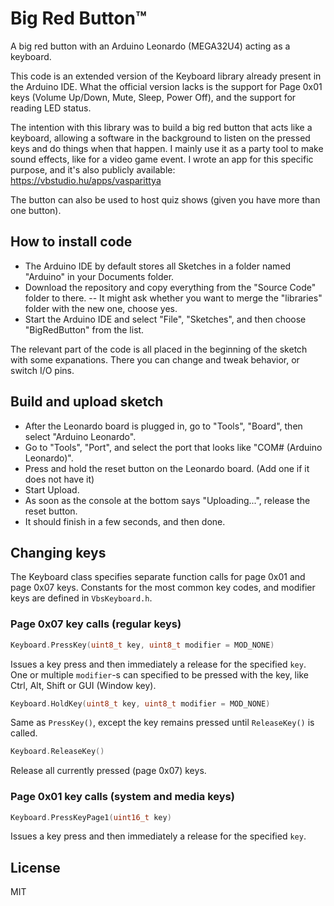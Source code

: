 # Big Red Button™

A big red button with an Arduino Leonardo (MEGA32U4) acting as a keyboard.

This code is an extended version of the Keyboard library already present in the Arduino IDE. What the official version lacks is the support for Page 0x01 keys (Volume Up/Down, Mute, Sleep, Power Off), and the support for reading LED status.

The intention with this library was to build a big red button that acts like a keyboard, allowing a software in the background to listen on the pressed keys and do things when that happen. I mainly use it as a party tool to make sound effects, like for a video game event. I wrote an app for this specific purpose, and it's also publicly available: https://vbstudio.hu/apps/vasparittya

The button can also be used to host quiz shows (given you have more than one button).

## How to install code
- The Arduino IDE by default stores all Sketches in a folder named "Arduino" in your Documents folder.
- Download the repository and copy everything from the "Source Code" folder to there.
-- It might ask whether you want to merge the "libraries" folder with the new one, choose yes.
- Start the Arduino IDE and select "File", "Sketches", and then choose "BigRedButton" from the list.

The relevant part of the code is all placed in the beginning of the sketch with some expanations. There you can change and tweak behavior, or switch I/O pins.

## Build and upload sketch
- After the Leonardo board is plugged in, go to "Tools", "Board", then select "Arduino Leonardo".
- Go to "Tools", "Port", and select the port that looks like "COM# (Arduino Leonardo)".
- Press and hold the reset button on the Leonardo board. (Add one if it does not have it)
- Start Upload.
- As soon as the console at the bottom says "Uploading...", release the reset button.
- It should finish in a few seconds, and then done.

## Changing keys
The Keyboard class specifies separate function calls for page 0x01 and page 0x07 keys.
Constants for the most common key codes, and modifier keys are defined in `VbsKeyboard.h`.

### Page 0x07 key calls (regular keys)
``` c++
Keyboard.PressKey(uint8_t key, uint8_t modifier = MOD_NONE)
```
Issues a key press and then immediately a release for the specified `key`. One or multiple `modifier`-s can specified to be pressed with the key, like Ctrl, Alt, Shift or GUI (Window key).

``` c++
Keyboard.HoldKey(uint8_t key, uint8_t modifier = MOD_NONE)
```
Same as `PressKey()`, except the key remains pressed until `ReleaseKey()` is called.

``` c++
Keyboard.ReleaseKey()
```
Release all currently pressed (page 0x07) keys.

### Page 0x01 key calls (system and media keys)
``` c++
Keyboard.PressKeyPage1(uint16_t key)
```
Issues a key press and then immediately a release for the specified `key`.

## License
MIT
